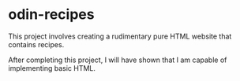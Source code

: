 # odin-recipes

This project involves creating a rudimentary pure HTML website that contains recipes.

After completing this project, I will have shown that I am capable of implementing basic HTML.